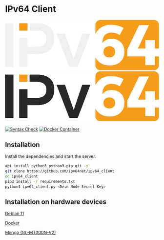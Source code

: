 # IPv64 Client

![alt text](/files/images/ipv64_darkmode.svg#gh-dark-mode-only "Logo")
![alt text](/files/images/ipv64_lightmode.svg#gh-light-mode-only "Logo")

[![Syntax Check](https://github.com/ipv64net/ipv64_client/actions/workflows/main.yml/badge.svg)](https://github.com/ipv64net/ipv64_client/actions/workflows/main.yml)
[![Docker Container](https://github.com/ipv64net/ipv64_client/actions/workflows/docker-build.yml/badge.svg)](https://github.com/ipv64net/ipv64_client/actions/workflows/docker-build.yml)

## Installation

Install the dependencies and start the server.

```sh
apt install python3 python3-pip git -y
git clone https://github.com/ipv64net/ipv64_client
cd ipv64_client
pip3 install -r requirements.txt
python3 ipv64_client.py <Dein Node Secret Key>
```

## Installation on hardware devices

[Debian 11](devices/Debian11/README.md)

[Docker](devices/Docker/README.md)

[Mango (GL-MT300N-V2)](devices/gl-inet/GL-MT300N-V2/README.md)
